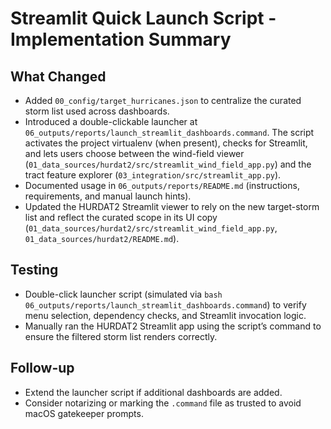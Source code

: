 # Streamlit Quick Launch Script - Implementation Summary

## What Changed
- Added `00_config/target_hurricanes.json` to centralize the curated storm list used across dashboards.
- Introduced a double-clickable launcher at `06_outputs/reports/launch_streamlit_dashboards.command`.
  The script activates the project virtualenv (when present), checks for Streamlit,
  and lets users choose between the wind-field viewer (`01_data_sources/hurdat2/src/streamlit_wind_field_app.py`)
  and the tract feature explorer (`03_integration/src/streamlit_app.py`).
- Documented usage in `06_outputs/reports/README.md` (instructions, requirements,
  and manual launch hints).
- Updated the HURDAT2 Streamlit viewer to rely on the new target-storm list and
  reflect the curated scope in its UI copy (`01_data_sources/hurdat2/src/streamlit_wind_field_app.py`,
  `01_data_sources/hurdat2/README.md`).

## Testing
- Double-click launcher script (simulated via `bash 06_outputs/reports/launch_streamlit_dashboards.command`)
  to verify menu selection, dependency checks, and Streamlit invocation logic.
- Manually ran the HURDAT2 Streamlit app using the script’s command to ensure the
  filtered storm list renders correctly.

## Follow-up
- Extend the launcher script if additional dashboards are added.
- Consider notarizing or marking the `.command` file as trusted to avoid macOS gatekeeper prompts.
